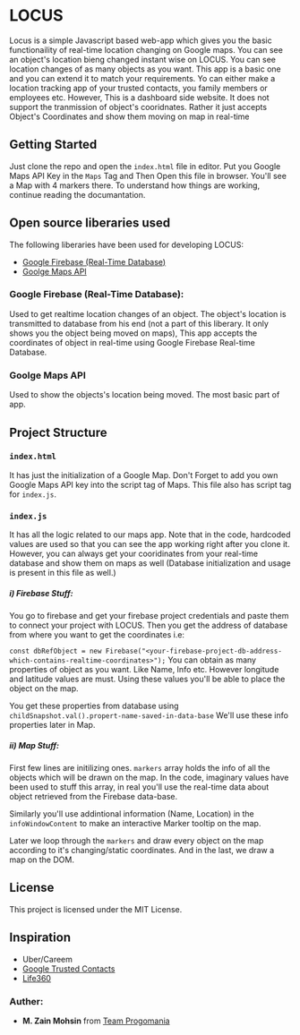 # LOCUS
Locus is a simple Javascript based web-app which gives you the basic functionaility of real-time location changing on Google maps. You can see an object's location bieng changed instant wise on LOCUS. 
You can see location changes of as many objects as you want. This app is a basic one and you can extend it to match your requirements. Yo can either make a location tracking app of your trusted contacts, you family members or employees etc. However, This is a dashboard side website. It does not support the tranmission of object's cooridnates. Rather it just accepts Object's Coordinates and show them moving on map in real-time 


## Getting Started

Just clone the repo and open the ```index.html``` file in editor. Put you Google Maps API Key in the ```Maps``` Tag and Then Open this file in browser. You'll see a Map with 4 markers there. To understand how things are working, continue reading the documantation.

## Open source liberaries used
The following liberaries have been used for developing LOCUS:
 - [Google Firebase (Real-Time Database)](https://firebase.google.com/docs/database/)
 - [Goolge Maps API](https://cloud.google.com/maps-platform)
 
### Google Firebase (Real-Time Database):
 Used to get realtime location changes of an object. The object's location is transmitted to database from his end (not a part of this liberary. It only shows you the object being moved on maps), This app accepts the coordinates of object in real-time using Google Firebase Real-time Database.
 
 ### Goolge Maps API
 Used to show the objects's location being moved. The most basic part of app.
 
## Project Structure
### ```index.html``` 

It has just the initialization of a Google Map. Don't Forget to add you own Google Maps API key into the script tag of Maps. This file also has 
script tag for ```index.js```.

### ```index.js```

It has all the logic related to our maps app. Note that in the code, hardcoded values are used so that you can see the app working right after you clone it. However,
you can always get your cooridinates from your real-time database and show them on maps as well (Database initialization and usage is present in this file as well.)
##### i) Firebase Stuff:
You go to firebase and get your firebase project credentials and paste them to connect your project with LOCUS. 
Then you get the address of database from where you want to get the coordinates i.e:

```const dbRefObject = new Firebase("<your-firebase-project-db-address-which-contains-realtime-coordinates>");```
You can obtain as many properties of object as you want. Like Name, Info etc. However longitude and latitude values are must. Using these values you'll be able to place the object on the map.

You get these properties from database using ```childSnapshot.val().propert-name-saved-in-data-base```
We'll use these info properties later in Map.

##### ii) Map Stuff:
First few lines are initilizing ones. ```markers``` array holds the info of all the objects which will be drawn on the map. In the code, imaginary values have been used to stuff this array, in real you'll use the real-time data about object retrieved from the Firebase data-base.

Similarly you'll use addintional information (Name, Location) in the ```infoWindowContent``` to make an interactive Marker tooltip on the map.

Later we loop through the ```markers``` and draw every object on the map according to it's changing/static coordinates. And in the last, we draw a map on the DOM.

## License

This project is licensed under the MIT License.

## Inspiration

* Uber/Careem
* [Google Trusted Contacts](https://contacts.google.com/trustedcontacts/u/0/)
* [Life360](https://www.life360.com/)

### Auther:
- **M. Zain Mohsin** from [Team Progomania](https://www.facebook.com/progomania/)
